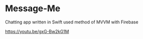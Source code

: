 # Message-Me
Chatting app written in Swift used method of MVVM with Firebase


https://youtu.be/gxG-Bw2kG1M
